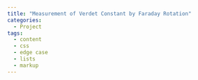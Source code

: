 ```yaml
---
title: "Measurement of Verdet Constant by Faraday Rotation"
categories:
  - Project
tags:
  - content
  - css
  - edge case
  - lists
  - markup
---
```

